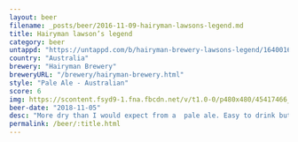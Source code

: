```yaml
---
layout: beer
filename: _posts/beer/2016-11-09-hairyman-lawsons-legend.md
title: Hairyman lawson’s legend
category: beer
untappd: "https://untappd.com/b/hairyman-brewery-lawsons-legend/1640016"
country: "Australia"
brewery: "Hairyman Brewery"
breweryURL: "/brewery/hairyman-brewery.html"
style: "Pale Ale - Australian"
score: 6
img: https://scontent.fsyd9-1.fna.fbcdn.net/v/t1.0-0/p480x480/45417466_10156673533768745_8853376147791020032_o.jpg?_nc_cat=110&_nc_sid=e007fa&_nc_ohc=6TnwCsuFvagAX9jfkGE&_nc_ht=scontent.fsyd9-1.fna&_nc_tp=6&oh=325312ac3edfb2866c81036941294621&oe=5F4ABEB0
beer-date: "2018-11-05"
desc: "More dry than I would expect from a  pale ale. Easy to drink but nothing in it that brings me back"
permalink: /beer/:title.html
---
```

